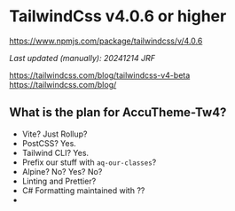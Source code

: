 # TailwindCss v4.0.6 or higher
https://www.npmjs.com/package/tailwindcss/v/4.0.6

_Last updated (manually): 20241214 JRF_

https://tailwindcss.com/blog/tailwindcss-v4-beta
https://tailwindcss.com/blog/

## What is the plan for AccuTheme-Tw4?

- Vite? Just Rollup?
- PostCSS? Yes.
- Tailwind CLI? Yes.
- Prefix our stuff with `aq-our-classes`?
- Alpine? No? Yes? No?
- Linting and Prettier?
- C# Formatting maintained with ??
- 
